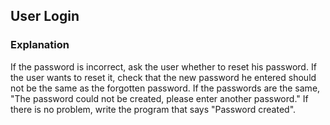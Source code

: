 ## User Login
### Explanation
If the password is incorrect, ask the user whether to reset his password. 
If the user wants to reset it, check that the new password he entered should not be the same as the forgotten password. 
If the passwords are the same, "The password could not be created, please enter another password." 
If there is no problem, write the program that says "Password created".
